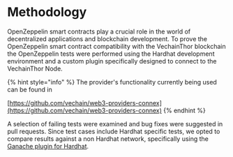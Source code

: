 # Methodology

OpenZeppelin smart contracts play a crucial role in the world of decentralized applications and blockchain development. To prove the OpenZeppelin smart contract compatibility with the VechainThor blockchain the OpenZeppelin tests were performed using the Hardhat development environment and a custom plugin specifically designed to connect to the VechainThor Node.&#x20;

{% hint style="info" %}
The provider's functionality currently being used can be found in&#x20;

[https://github.com/vechain/web3-providers-connex](https://github.com/vechain/web3-providers-connex)
{% endhint %}

A selection of failing tests were examined and bug fixes were suggested in pull requests. Since test cases include Hardhat specific tests, we opted to compare results against a non Hardhat network, specifically using the [Ganache plugin for Hardhat](https://hardhat.org/hardhat-runner/plugins/nomiclabs-hardhat-ganache).
